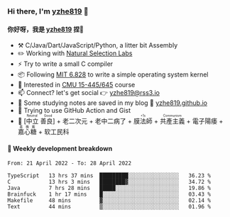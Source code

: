 ### Hi there, I'm [yzhe819](https://github.com/yzhe819) 👋

#### 你好呀，我是 [yzhe819](https://github.com/yzhe819) 捏👋

- :hammer_and_pick: C/Java/Dart/JavaScript/Python, a litter bit Assembly
- :pencil2: Working with [Natural Selection Labs](https://github.com/NaturalSelectionLabs)
- ⚡ Try to write a small C compiler
- 📦 Following [MIT 6.828](https://pdos.csail.mit.edu/6.828/2018/overview.html) to write a simple operating system kernel
- 🧪 Interested in [CMU 15-445/645](https://15445.courses.cs.cmu.edu/fall2020/) course
- 📫 Connect? let's get social 👉 yzhe819@rss3.io
- :scroll: Some studying notes are saved in my blog :space_invader: [yzhe819.github.io](https://yzhe819.github.io/)
- 🌟 Trying to use GitHub Action and Gist
- 🔑 <ruby>[中立 善良]<rp>（</rp><rt>Neutral Good</rt><rp>）</rp></ruby> + 老二次元 + 老中二病了 + <ruby>膜法師<rp>（</rp><rt>+1s</rt><rp>）</rp></ruby> +  <ruby>共產主義<rp>（</rp><rt>Communism</rt><rp>）</rp></ruby> + 電子陽痿 + <ruby>嘉心糖<rp>（</rp><rt>嘉晚飯</rt><rp>）</rp></ruby> + 软工民科



#### 📝 Weekly development breakdown

<!--START_SECTION:waka-->

```text
From: 21 April 2022 - To: 28 April 2022

TypeScript   13 hrs 37 mins  █████████░░░░░░░░░░░░░░░░   36.23 %
C            13 hrs 3 mins   ████████▓░░░░░░░░░░░░░░░░   34.72 %
Java         7 hrs 28 mins   █████░░░░░░░░░░░░░░░░░░░░   19.86 %
Brainfuck    1 hr 17 mins    █░░░░░░░░░░░░░░░░░░░░░░░░   03.43 %
Makefile     48 mins         ▓░░░░░░░░░░░░░░░░░░░░░░░░   02.14 %
Text         44 mins         ▒░░░░░░░░░░░░░░░░░░░░░░░░   01.96 %
```

<!--END_SECTION:waka-->



